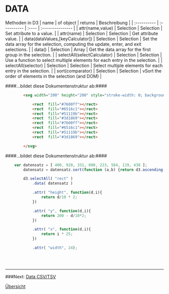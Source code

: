 # DATA

Methoden in D3
| name |	of object	| returns |	Beschreibung |
| :---------- | :---------- | :---- | :--------------- |
| attr(name,value) | Selection | Selection | Set attribute to a value. |
| attr(name) | Selection | Selection | Get attribute value. |
| data(dataValues,[keyCalculator]) | Selection | Selection | Set the data array for the selection, computing the update, enter, and exit selections. |
| data() | Selection | Array | Get the data array for the first group in the selection. |
| selectAll(selectCalculator) | Selection | Selection | Use a function to select multiple elements for each entry in the selection. |
| selectAll(selector) | Selection | Selection | Select multiple elements for each entry in the selection. |
| sort(comparator) | Selection | Selection | vSort the order of elements in the selection (and DOM) |




####…bildet diese Dokumentenstruktur ab:####
```html
        <svg width="200" height="200" style="stroke-width: 0; background-color: white;">

            <rect  fill="#7600ff"></rect>
            <rect  fill="#6516c1"></rect>
            <rect  fill="#51119b"></rect>
            <rect  fill="#3d1869"></rect>
            <rect  fill="#7600ff"></rect>
            <rect  fill="#6516c1"></rect>
            <rect  fill="#51119b"></rect>
            <rect  fill="#3d1869"></rect>

        </svg>

```

####…bildet diese Dokumentenstruktur ab:####
```javascript
    var datensatz = [ 400, 920, 331, 600, 223, 584, 119, 438 ];
        datensatz = datensatz.sort(function (a,b) {return d3.ascending(a, b); });

        d3.selectAll( "rect" )
            .data( datensatz )

            .attr( "height", function(d,i){
                return d/10 * 2;
            })

            .attr( "y", function(d,i){
                return 200 - d/10*2;
            })

            .attr( "x", function(d,i){
                return i * 25;
            })

            .attr( "width", 24);
            
```








<p>&nbsp;</p>

---


###Next: [Data CSV/TSV](../_L4/)

[Übersicht](../README.md#chapter)
